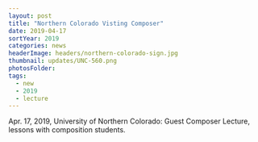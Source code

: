 ```yaml
---
layout: post
title: "Northern Colorado Visting Composer"
date: 2019-04-17
sortYear: 2019
categories: news
headerImage: headers/northern-colorado-sign.jpg
thumbnail: updates/UNC-560.png
photosFolder:
tags:
  - new
  - 2019
  - lecture
---
```

Apr. 17, 2019, University of Northern Colorado: Guest Composer Lecture, lessons with composition students.
